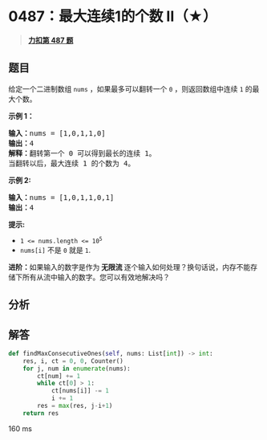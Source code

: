 # 0487：最大连续1的个数 II（★）


> <u>**[力扣第 487 题](https://leetcode.cn/problems/max-consecutive-ones-ii/)**</u>

## 题目

<p>给定一个二进制数组 <code>nums</code> ，如果最多可以翻转一个 <code>0</code> ，则返回数组中连续 <code>1</code> 的最大个数。</p>



<p><strong>示例 1：</strong></p>

<pre>
<strong>输入：</strong>nums = [1,0,1,1,0]
<strong>输出：</strong>4
<strong>解释：</strong>翻转第一个 0 可以得到最长的连续 1。
当翻转以后，最大连续 1 的个数为 4。
</pre>

<p><strong>示例 2:</strong></p>

<pre>
<b>输入：</b>nums = [1,0,1,1,0,1]
<b>输出：</b>4
</pre>



<p><strong>提示:</strong></p>

<ul>
<li><code>1 &lt;= nums.length &lt;= 10<sup>5</sup></code></li>
<li><code>nums[i]</code> 不是 <code>0</code> 就是 <code>1</code>.</li>
</ul>



<p><strong>进阶：</strong>如果输入的数字是作为<strong> 无限流 </strong>逐个输入如何处理？换句话说，内存不能存储下所有从流中输入的数字。您可以有效地解决吗？</p>


## 分析

## 解答


```python
def findMaxConsecutiveOnes(self, nums: List[int]) -> int:
	res, i, ct = 0, 0, Counter()
	for j, num in enumerate(nums):
		ct[num] += 1
		while ct[0] > 1:
			ct[nums[i]] -= 1
			i += 1
		res = max(res, j-i+1)
	return res
```

160 ms
